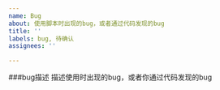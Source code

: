 ```yaml
---
name: Bug
about: 使用脚本时出现的bug，或者通过代码发现的bug
title: ''
labels: bug, 待确认
assignees: ''

---
```


###bug描述
描述使用时出现的bug，或者你通过代码发现的bug
